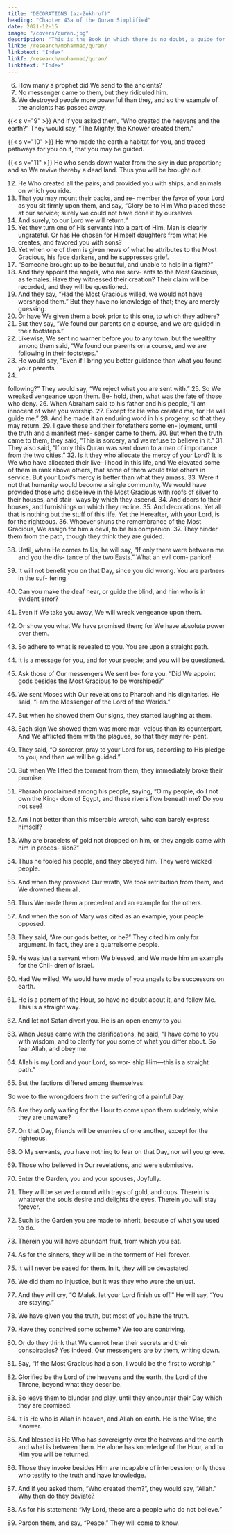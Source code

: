 ```yaml
---
title: "DECORATIONS (az-Zukhruf)"
heading: "Chapter 43a of the Quran Simplified"
date: 2021-12-15
image: "/covers/quran.jpg"
description: "This is the Book in which there is no doubt, a guide for the righteous."
linkb: /research/mohammad/quran/
linkbtext: "Index"
linkf: /research/mohammad/quran/
linkftext: "Index"
---
```



<!-- 1. Ha,{{< s v="2" >}}  By
Meem.
the Book that makes things clear.
We made it an Arabic Quran, so that you
may understand.{{< s v="4" >}}  And it is with Us, in the Source Book, sub-
lime and wise.{{< s v="5" >}}  Shall We hold back the Reminder from you,
since you are a transgressing people? -->

6. How many a prophet did We send to the ancients?
7. No messenger came to them, but they ridiculed him.
8. We destroyed people more powerful than they, and so the example of the ancients has passed away.

{{< s v="9" >}}  And if you asked them, “Who created the heavens and the earth?” They would say, “The Mighty, the Knower created them.”

{{< s v="10" >}}  He who made the earth a habitat for you, and traced pathways for you on it, that you may be guided.

{{< s v="11" >}}  He who sends down water from the sky in due proportion; and so We revive thereby a
dead land. Thus you will be brought out.

12. He Who created all the pairs; and provided
you with ships, and animals on which you
ride.
13. That you may mount their backs, and re-
member the favor of your Lord as you sit
firmly upon them, and say, “Glory be to Him
Who placed these at our service; surely we
could not have done it by ourselves.
14. And
surely, to our Lord we will return.”
15. Yet they turn one of His servants into a part
of Him. Man is clearly ungrateful.
Or has He chosen for Himself daughters
from what He creates, and favored you with
sons?
17. Yet when one of them is given news of what
he attributes to the Most Gracious, his face
darkens, and he suppresses grief.
18. “Someone brought up to be beautiful, and
unable to help in a fight?”
19. And they appoint the angels, who are serv-
ants to the Most Gracious, as females. Have
they witnessed their creation? Their claim
will be recorded, and they will be questioned.
20. And they say, “Had the Most Gracious
willed, we would not have worshiped them.”
But they have no knowledge of that; they are
merely guessing.
21. Or have We given them a book prior to this
one, to which they adhere?
22. But they say, “We found our parents on a
course, and we are guided in their footsteps.”
23. Likewise, We sent no warner before you to
any town, but the wealthy among them said,
“We found our parents on a course, and we
are following in their footsteps.”
24. He would say, “Even if I bring you better
guidance than what you found your parents
16.
following?” They would say, “We reject what
you are sent with.”
25. So We wreaked vengeance upon them. Be-
hold, then, what was the fate of those who
deny.
26. When Abraham said to his father and his
people, “I am innocent of what you worship.
27. Except for He who created me, for He will
guide me.”
28. And he made it an enduring word in his
progeny, so that they may return.
29. I gave these and their forefathers some en-
joyment, until the truth and a manifest mes-
senger came to them.
30. But when the truth came to them, they
said, “This is sorcery, and we refuse to believe
in it.”
31. They also said, “If only this Quran was sent
down to a man of importance from the two
cities.”
32. Is it they who allocate the mercy of your
Lord? It is We who have allocated their live-
lihood in this life, and We elevated some of
them in rank above others, that some of them
would take others in service. But your Lord’s
mercy is better than what they amass.
33. Were it not that humanity would become a
single community, We would have provided
those who disbelieve in the Most Gracious
with roofs of silver to their houses, and stair-
ways by which they ascend.
34. And doors to their houses, and furnishings
on which they recline.
35. And decorations. Yet all that is nothing but
the stuff of this life. Yet the Hereafter, with
your Lord, is for the righteous.
36. Whoever shuns the remembrance of the
Most Gracious, We assign for him a devil, to
be his companion.
37. They hinder them from the path, though
they think they are guided.

38. Until, when He comes to Us, he will say, “If
only there were between me and you the dis-
tance of the two Easts.” What an evil com-
panion!
39. It will not benefit you on that Day, since
you did wrong. You are partners in the suf-
fering.
40. Can you make the deaf hear, or guide the
blind, and him who is in evident error?
41. Even if We take you away, We will wreak
vengeance upon them.
42. Or show you what We have promised
them; for We have absolute power over them.
43. So adhere to what is revealed to you. You
are upon a straight path.
44. It is a message for you, and for your people;
and you will be questioned.
45. Ask those of Our messengers We sent be-
fore you: “Did We appoint gods besides the
Most Gracious to be worshiped?”
46. We sent Moses with Our revelations to
Pharaoh and his dignitaries. He said, “I am
the Messenger of the Lord of the Worlds.”
47. But when he showed them Our signs, they
started laughing at them.
48. Each sign We showed them was more mar-
velous than its counterpart. And We afflicted
them with the plagues, so that they may re-
pent.
49. They said, “O sorcerer, pray to your Lord
for us, according to His pledge to you, and
then we will be guided.”
50. But when We lifted the torment from
them, they immediately broke their promise.
51. Pharaoh proclaimed among his people,
saying, “O my people, do I not own the King-
dom of Egypt, and these rivers flow beneath
me? Do you not see?
52. Am I not better than this miserable wretch,
who can barely express himself?
53. Why are bracelets of gold not dropped on
him, or they angels came with him in proces-
sion?”
54. Thus
he fooled his people, and they obeyed
him. They were wicked people.
55. And when they provoked Our wrath, We
took retribution from them, and We
drowned them all.
56. Thus We made them a precedent and an
example for the others.
57. And when the son of Mary was cited as an
example, your people opposed.
58. They said, “Are our gods better, or he?”
They cited him only for argument. In fact,
they are a quarrelsome people.
59. He was just a servant whom We blessed,
and We made him an example for the Chil-
dren of Israel.
60. Had We willed, We would have made of
you angels to be successors on earth.
61. He is a portent of the Hour, so have no
doubt about it, and follow Me. This is a
straight way.
62. And let not Satan divert you. He is an open
enemy to you.

63. When Jesus came with the clarifications, he said, “I have come to you with wisdom, and
to clarify for you some of what you differ about. So fear Allah, and obey me.

64. Allah is my Lord and your Lord, so wor-
ship Him—this is a straight path.”

65. But the factions differed among themselves. 

So woe to the wrongdoers from the suffering of a painful Day.

66. Are they only waiting for the Hour to come upon them suddenly, while they are unaware?

67. On that Day, friends will be enemies of one another, except for the righteous.
68. O My servants, you have nothing to fear on that Day, nor will you grieve.
69. Those who believed in Our revelations, and were submissive.
70. Enter the Garden, you and your spouses, Joyfully.

71. They will be served around with trays of gold, and cups. Therein is whatever the souls
desire and delights the eyes. Therein you will stay forever.

72. Such is the Garden you are made to inherit, because of what you used to do.
73. Therein you will have abundant fruit, from which you eat.

74. As for the sinners, they will be in the torment of Hell forever.

75. It will never be eased for them. In it, they will be devastated.
76. We did them no injustice, but it was they who were the unjust.
77. And they will cry, “O Malek, let your Lord finish us off.” He will say, “You are staying.”
78. We have given you the truth, but most of you hate the truth.
79. Have they contrived some scheme? We too are contriving.
80. Or do they think that We cannot hear their secrets and their conspiracies? Yes indeed,
Our messengers are by them, writing down.

81. Say, “If the Most Gracious had a son, I would be the first to worship.”
82. Glorified be the Lord of the heavens and the earth, the Lord of the Throne, beyond what they describe.
83. So leave them to blunder and play, until they encounter their Day which they are promised.
84. It is He who is Allah in heaven, and Allah on earth. He is the Wise, the Knower.
85. And blessed is He Who has sovereignty over the heavens and the earth and what is between them. He alone has knowledge of the Hour, and to Him you will be returned.
86. Those they invoke besides Him are incapable of intercession; only those who testify to the truth and have knowledge.
87. And if you asked them, “Who created them?”, they would say, “Allah.” Why then do they deviate?

88. As for his statement: “My Lord, these are a people who do not believe.”
89. Pardon them, and say, “Peace.” They will come to know.

